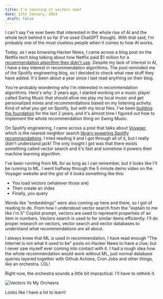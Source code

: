 ```yaml
---
title: I'm learning of vectors now?
date: 12th January, 2024
_draft: false
---
```


I can't say I've ever been that interested in the whole rise of AI and the whole tech behind it so far (I've used ChatGPT though). With that said, I'm probably one of the most clueless people when it comes to how AI works.

Today, as I was browsing Hacker News, I came across a blog post on the Netflix tech blog talking about how Netflix paid $1 million for a [recommendation algorithm they didn't use](https://netflixtechblog.com/netflix-recommendations-beyond-the-5-stars-part-1-55838468f429). Despite my lack of interest in AI, I have a key interest in recommendation algorithms. The post reminded me of the Spotify engineering blog, so I decided to check what new stuff they have added. It's been about a year since I last read anything on their blog.

You're probably wondering why I'm interested in recommendation algorithms. Here's why: 2 years ago, I started working on a music player called Swing Music that should allow me play my local music and get personalized mixes and recommendations based on my listening activity. Kind of what you get on Spotify, but with my local files. I've been [building the foundation](https://github.com/swing-opensource/swingmusic) for the last 2 years, and it's almost time I figured out how to implement the whole recommendation thing on Swing Music.

On Spotify engineering, I came across a post that talks about [Voyager](https://spotify.github.io/voyager/), which is the nearest neighbor search [library powering Spotify recommendations](https://engineering.atspotify.com/2023/10/introducing-voyager-spotifys-new-nearest-neighbor-search-library/). I tried reading it and I got through all of it, but I really didn't understand jack! The only insight I got was that there exists something called vector search and it's fast and somehow it powers their machine learning algorithm.

I've been running from ML for as long as I can remember, but it looks like I'll be running to ML. I went halfway through the 5 minute demo video on the Voyager website and the gist of it looks something like this:

- You load vectors (whatever those are)
- Then create an index
- Finally, you query

Words like "embeddings" were also coming up here and there, so I got of reading to do. From how I understood vector search from the "explain to me like i'm 5" Copilot prompt, vectors are used to represent properties of an item in numbers. Vectors search is used to for similar items efficiently. I'll do proper research on vectors, vector search and vector databases to understand what recommendations are all about.

I always knew that ML is used in recommendation, I have read enough "The Internet is not what it used to be" posts on Hacker News to have a clue; but I never saw myself ever coming into contact with it. I had a rough idea how the whole recommendation would work without ML, just normal database queries layered together with Github Actions, Cron Jobs and other things, like an orchestra. LOL!

Right now, the orchestra sounds a little bit impractical. I'll have to rethink it.

![Vectors Vs My Orchesra](/blog/vectors.webp)

Looks like I have a lot to learn!
